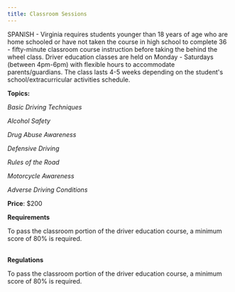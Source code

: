 ```yaml
---
title: Classroom Sessions
---
```

SPANISH - Virginia requires students younger than 18 years of age who are home schooled or have not taken the course in high school to complete 36 - fifty-minute classroom course instruction before taking the behind the wheel class. Driver education classes are held on Monday - Saturdays (between 4pm-6pm) with flexible hours to accommodate parents/guardians. The class lasts 4-5 weeks depending on the student's school/extracurricular activities schedule.

**Topics:**

*Basic Driving Techniques*

*Alcohol Safety*

*Drug Abuse Awareness*

*Defensive Driving*

*Rules of the Road*

*Motorcycle Awareness*

*Adverse Driving Conditions*

**Price**: $200

**Requirements**

To pass the classroom portion of the driver education course, a minimum score of 80% is required.

\
**Regulations**

To pass the classroom portion of the driver education course, a minimum score of 80% is required.